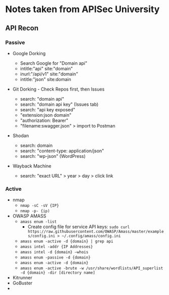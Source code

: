 
# Notes taken from APISec University

## API Recon

### Passive

* Google Dorking
    * Search Google for "Domain api"
    * intitle:"api" site:"domain"
    * inurl:"/api/v1" site:"domain"
    * intitle:"json" site:domain
 
 * Git Dorking - Check Repos first, then Issues
    * search: "domain api"
    * search: "domain api key" (Issues tab)
    * search: "api key exposed"
    * "extension:json domain"
    * "authorization: Bearer"
    * "filename:swagger.json" > import to Postman
 
 * Shodan
    * search: domain
    * search: "content-type: application/json"
    * search: "wp-json" (WordPress)
 
 * Wayback Machine
    * search: "exact URL" > year > day > click link

### Active

* nmap
   * ``nmap -sC -sV {IP}``
   * ``nmap -p- {ip)``
* OWASP AMASS
   * ``amass enum -list``
      * Create config file for service API keys: ``sudo curl https://raw.githubusercontent.com/OWASP/Amass/master/examples/config.ini > ~/.config/amass/config.ini``
   * ``amass enum -active -d {domain} | grep api``
   * ``amass intel -addr {IP Addresses}``
   * ``amass intel -d {domain} –whois``
   * ``amass enum -passive -d {domain}``
   * ``amass enum -active -d {domain}``
   * ``amass enum -active -brute -w /usr/share/wordlists/API_superlist -d {domain} -dir [directory name]``
* Kitrunner
* GoBuster
* 
